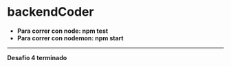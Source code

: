 # backendCoder
* **Para correr con node: npm test**
* **Para correr con nodemon: npm start**

---

**Desafio 4 terminado**

